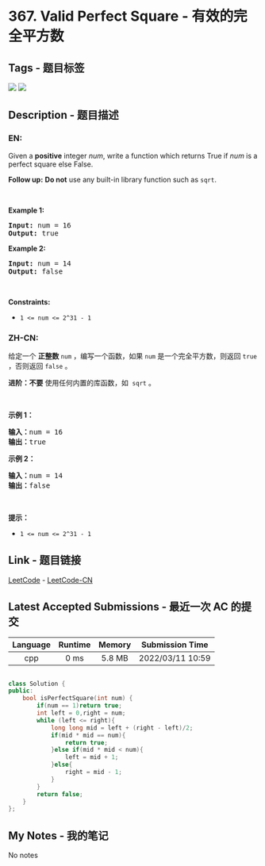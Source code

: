 
# 367. Valid Perfect Square - 有效的完全平方数

## Tags - 题目标签

 <img src="https://img.shields.io/badge/Math-数学-blue.svg">   <img src="https://img.shields.io/badge/Binary Search-二分查找-blue.svg">  


## Description - 题目描述

### EN:
<p>Given a <strong>positive</strong> integer <i>num</i>, write a function which returns True if <i>num</i> is a perfect square else False.</p>

<p><b>Follow up:</b> <b>Do not</b> use any built-in library function such as <code>sqrt</code>.</p>

<p>&nbsp;</p>
<p><strong>Example 1:</strong></p>
<pre><strong>Input:</strong> num = 16
<strong>Output:</strong> true
</pre><p><strong>Example 2:</strong></p>
<pre><strong>Input:</strong> num = 14
<strong>Output:</strong> false
</pre>
<p>&nbsp;</p>
<p><strong>Constraints:</strong></p>

<ul>
	<li><code>1 &lt;= num &lt;= 2^31 - 1</code></li>
</ul>


### ZH-CN:
<p>给定一个 <strong>正整数</strong> <code>num</code> ，编写一个函数，如果 <code>num</code> 是一个完全平方数，则返回 <code>true</code> ，否则返回 <code>false</code> 。</p>

<p><strong>进阶：不要</strong> 使用任何内置的库函数，如  <code>sqrt</code> 。</p>

<p> </p>

<p><strong>示例 1：</strong></p>

<pre>
<strong>输入：</strong>num = 16
<strong>输出：</strong>true
</pre>

<p><strong>示例 2：</strong></p>

<pre>
<strong>输入：</strong>num = 14
<strong>输出：</strong>false
</pre>

<p> </p>

<p><strong>提示：</strong></p>

<ul>
	<li><code>1 <= num <= 2^31 - 1</code></li>
</ul>



## Link - 题目链接

[LeetCode](https://leetcode.com/problems/valid-perfect-square/description/)  -  [LeetCode-CN](https://leetcode-cn.com/problems/valid-perfect-square/description/)
## Latest Accepted Submissions - 最近一次 AC 的提交


| Language | Runtime | Memory | Submission Time |
|:---:|:---:|:---:|:---:|
| cpp  | 0 ms | 5.8 MB | 2022/03/11 10:59 |

```cpp

class Solution {
public:
    bool isPerfectSquare(int num) {
        if(num == 1)return true;
        int left = 0,right = num;
        while (left <= right){
            long long mid = left + (right - left)/2;
            if(mid * mid == num){
                return true;
            }else if(mid * mid < num){
                left = mid + 1;
            }else{
                right = mid - 1;
            }
        }
        return false;
    }
};

```
## My Notes - 我的笔记


No notes

